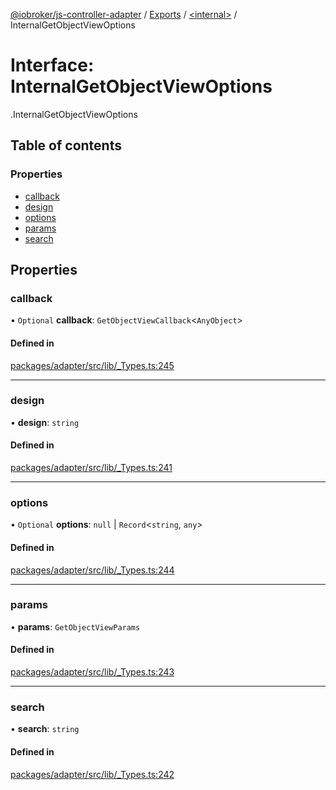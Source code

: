 [@iobroker/js-controller-adapter](../README.md) / [Exports](../modules.md) / [<internal\>](../modules/internal_.md) / InternalGetObjectViewOptions

# Interface: InternalGetObjectViewOptions

[<internal>](../modules/internal_.md).InternalGetObjectViewOptions

## Table of contents

### Properties

- [callback](internal_.InternalGetObjectViewOptions.md#callback)
- [design](internal_.InternalGetObjectViewOptions.md#design)
- [options](internal_.InternalGetObjectViewOptions.md#options)
- [params](internal_.InternalGetObjectViewOptions.md#params)
- [search](internal_.InternalGetObjectViewOptions.md#search)

## Properties

### callback

• `Optional` **callback**: `GetObjectViewCallback`<`AnyObject`\>

#### Defined in

[packages/adapter/src/lib/_Types.ts:245](https://github.com/ioBroker/ioBroker.js-controller/blob/33a5e85a/packages/adapter/src/lib/_Types.ts#L245)

___

### design

• **design**: `string`

#### Defined in

[packages/adapter/src/lib/_Types.ts:241](https://github.com/ioBroker/ioBroker.js-controller/blob/33a5e85a/packages/adapter/src/lib/_Types.ts#L241)

___

### options

• `Optional` **options**: ``null`` \| `Record`<`string`, `any`\>

#### Defined in

[packages/adapter/src/lib/_Types.ts:244](https://github.com/ioBroker/ioBroker.js-controller/blob/33a5e85a/packages/adapter/src/lib/_Types.ts#L244)

___

### params

• **params**: `GetObjectViewParams`

#### Defined in

[packages/adapter/src/lib/_Types.ts:243](https://github.com/ioBroker/ioBroker.js-controller/blob/33a5e85a/packages/adapter/src/lib/_Types.ts#L243)

___

### search

• **search**: `string`

#### Defined in

[packages/adapter/src/lib/_Types.ts:242](https://github.com/ioBroker/ioBroker.js-controller/blob/33a5e85a/packages/adapter/src/lib/_Types.ts#L242)
